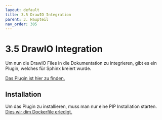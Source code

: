 ```yaml
---
layout: default
title: 3.5 DrawIO Integration
parent: 3. Haupteil
nav_order: 305
---
```


# 3.5 DrawIO Integration

Um nun die DrawIO Files in die Dokumentation zu integrieren, gibt es ein Plugin, welches für Sphinx kreiert wurde.

[Das Plugin ist hier zu finden.](../anhang/quellen.html#523-drawio-plugin)

## Installation

Um das Plugin zu installieren, muss man nur eine PIP Installation starten. [Dies wir dim Dockerfile erledigt.](sphinx_container.html)



